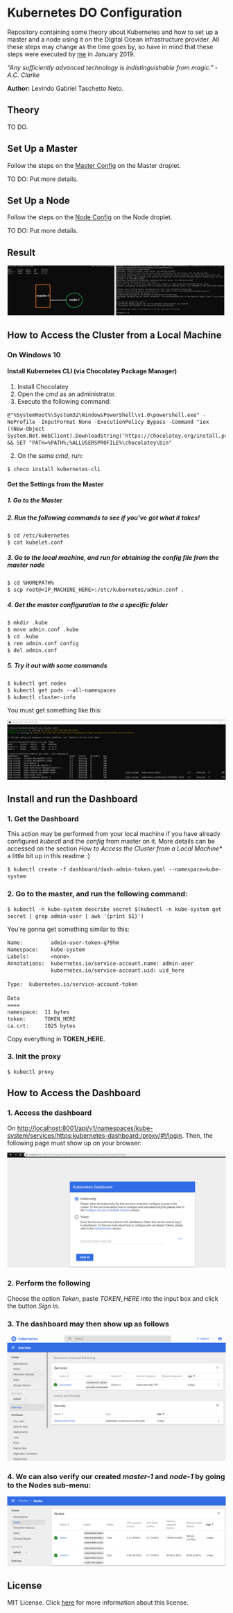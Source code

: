 # Kubernetes DO Configuration

Repository containing some theory about Kubernetes and how to set up a master and a node using it on the Digital Ocean infrastructure provider. All these steps may change as the time goes by, so have in mind that these steps were executed by [me](https://www.linkedin.com/in/levindo) in January 2019.

*“Any sufficiently advanced technology is indistinguishable from magic." - A.C. Clarke*

**Author:** Levindo Gabriel Taschetto Neto.

## Theory
TO DO.

## Set Up a Master
Follow the steps on the [Master Config](master-config.sh) on the Master droplet.

TO DO: Put more details.

## Set Up a Node
Follow the steps on the [Node Config](node-config.sh) on the Node droplet.

TO DO: Put more details.

## Result

![node-1_to_master-1](resources/node-1_to_master-1.png)

## How to Access the Cluster from a Local Machine
### On Windows 10

#### Install Kubernetes CLI (via Chocolatey Package Manager)

1.  Install Chocolatey
  1.  Open the *cmd* as an administrator.
  2.  Execute the following command:
```
@"%SystemRoot%\System32\WindowsPowerShell\v1.0\powershell.exe" -NoProfile -InputFormat None -ExecutionPolicy Bypass -Command "iex ((New-Object System.Net.WebClient).DownloadString('https://chocolatey.org/install.ps1'))" && SET "PATH=%PATH%;%ALLUSERSPROFILE%\chocolatey\bin"
```

2. On the same *cmd*, run:
```
$ choco install kubernetes-cli
```

#### Get the Settings from the Master
##### 1. Go to the Master
##### 2. Run the following commands to see if you've got what it takes!
```
$ cd /etc/kubernetes
$ cat kubelet.conf
```

##### 3. Go to the local machine, and run for obtaining the config file from the master node
```
$ cd %HOMEPATH%
$ scp root@<IP_MACHINE_HERE>:/etc/kubernetes/admin.conf .
```

##### 4. Get the master configuration to the a specific folder
```
$ mkdir .kube
$ move admin.conf .kube
$ cd .kube
$ ren admin.conf config
$ del admin.conf
```

##### 5. Try it out with some commands
```
$ kubectl get nodes
$ kubectl get pods --all-namespaces
$ kubectl cluster-info
```
You must get something like this:

![test-kubectl-local](resources/test-kubectl-local.png)

## Install and run the Dashboard
### 1. Get the Dashboard

This action may be performed from your local machine if you have already configured *kubectl* and the *config* from master on it.
More details can be accessed on the section *How to Access the Cluster from a Local Machine** a little bit up in this readme :)
```
$ kubectl create -f dashboard/dash-admin-token.yaml --namespace=kube-system
```

### 2. Go to the **master**, and run the following command:
```
$ kubectl -n kube-system describe secret $(kubectl -n kube-system get secret | grep admin-user | awk '{print $1}')
```

You're gonna get something similar to this:
```
Name:         admin-user-token-q79hm
Namespace:    kube-system
Labels:       <none>
Annotations:  kubernetes.io/service-account.name: admin-user
              kubernetes.io/service-account.uid: uid_here

Type:  kubernetes.io/service-account-token

Data
====
namespace:  11 bytes
token:      TOKEN_HERE
ca.crt:     1025 bytes
```

Copy everything in **TOKEN_HERE**.

### 3.  Init the proxy
```
$ kubectl proxy
```

## How to Access the Dashboard

### 1.  Access the dashboard
On [http://localhost:8001/api/v1/namespaces/kube-system/services/https:kubernetes-dashboard:/proxy/#!/login](http://localhost:8001/api/v1/namespaces/kube-system/services/https:kubernetes-dashboard:/proxy/#!/login). Then, the following page must show up on your browser:

![dashboard](resources/dashboard.png)

### 2. Perform the following
Choose the option *Token*, paste *TOKEN_HERE* into the input box and click the button *Sign In*.

### 3. The dashboard may then show up as follows

![dashboard-home](resources/dashboard-home.png)

### 4. We can also verify our created *master-1* and *node-1* by going to the **Nodes** sub-menu:

![kube-nodes](resources/kube-nodes.png)

## License

MIT License. Click [here](LICENSE.md) for more information about this license.

